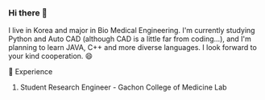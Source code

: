 ### Hi there 👋

I live in Korea and major in Bio Medical Engineering. 
I'm currently studying Python and Auto CAD (although CAD is a little far from coding...), 
and I'm planning to learn JAVA, C++ and more diverse languages. 
I look forward to your kind cooperation. 😄

:milky_way: Experience
1. Student Research Engineer - Gachon College of Medicine Lab
